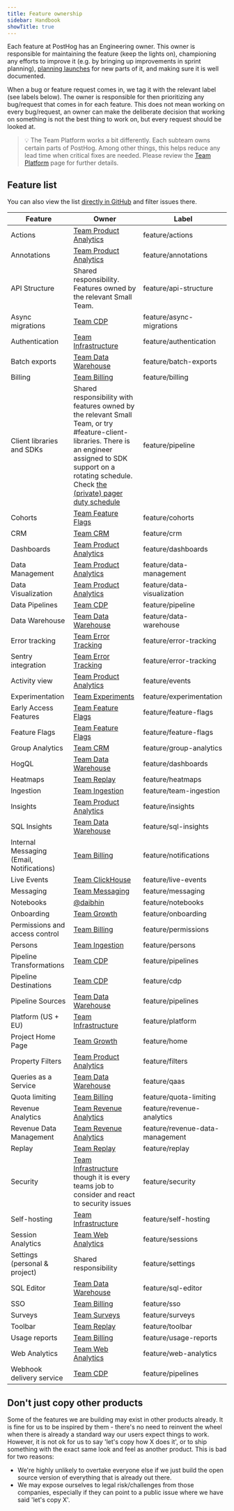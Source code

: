 ```yaml
---
title: Feature ownership
sidebar: Handbook
showTitle: true
---
```


Each feature at PostHog has an Engineering owner. This owner is responsible for maintaining the feature (keep the lights on), championing any efforts to improve it (e.g. by bringing up improvements in sprint planning), [planning launches](/handbook/words-and-pictures/product-announcements) for new parts of it, and making sure it is well documented.

When a bug or feature request comes in, we tag it with the relevant label (see labels below). The owner is responsible for then prioritizing any bug/request that comes in for each feature. This does not mean working on every bug/request, an owner can make the deliberate decision that working on something is not the best thing to work on, but every request should be looked at.


> 💡 The Team Platform works a bit differently. Each subteam owns certain parts of PostHog. Among other things, this helps reduce any lead time when critical fixes are needed. Please review the [Team Platform](/teams/infrastructure) page for further details.


## Feature list

You can also view the list [directly in GitHub](https://github.com/PostHog/posthog/labels?q=feature%2F) and filter issues there.

| Feature |  Owner  |  Label  |
|---|---|---|
| Actions | [Team Product Analytics][Team Product Analytics]  | <span class="lemon-tag gh-tag">feature/actions</span> |
| Annotations | [Team Product Analytics][Team Product Analytics]  | <span class="lemon-tag gh-tag">feature/annotations</span> |
| API Structure | Shared responsibility. Features owned by the relevant Small Team. | <span class="lemon-tag gh-tag">feature/api-structure</span> |
| Async migrations | [Team CDP][Team CDP]  | <span class="lemon-tag gh-tag">feature/async-migrations</span> |
| Authentication | [Team Infrastructure][Team Infrastructure]  | <span class="lemon-tag gh-tag">feature/authentication</span> |
| Batch exports | [Team Data Warehouse][Team Data Warehouse]  | <span class="lemon-tag gh-tag">feature/batch-exports</span> |
| Billing | [Team Billing][Team Billing]  |  <span class="lemon-tag gh-tag">feature/billing</span> |
| Client libraries and SDKs | Shared responsibility with features owned by the relevant Small Team, or try #feature-client-libraries. There is an engineer assigned to SDK support on a rotating schedule. Check [the (private) pager duty schedule](https://posthog.pagerduty.com/schedules#P7B7NTR)  | <span class="lemon-tag gh-tag">feature/pipeline</span> |
| Cohorts | [Team Feature Flags][Team Feature Flags]  |  <span class="lemon-tag gh-tag">feature/cohorts</span>  |
| CRM | [Team CRM][Team CRM]  |  <span class="lemon-tag gh-tag">feature/crm</span>  |
| Dashboards | [Team Product Analytics][Team Product Analytics]  |  <span class="lemon-tag gh-tag">feature/dashboards</span> |
| Data Management | [Team Product Analytics][Team Product Analytics]  | <span class="lemon-tag gh-tag">feature/data-management</span>  |
| Data Visualization | [Team Product Analytics][Team Product Analytics]  | <span class="lemon-tag gh-tag">feature/data-visualization</span>  |
| Data Pipelines | [Team CDP][Team CDP] | <span class="lemon-tag gh-tag">feature/pipeline</span> |
| Data Warehouse | [Team Data Warehouse][Team Data Warehouse]  | <span class="lemon-tag gh-tag">feature/data-warehouse</span> |
| Error tracking | [Team Error Tracking](/teams/error-tracking)  |  <span class="lemon-tag gh-tag">feature/error-tracking</span>  |
| Sentry integration | [Team Error Tracking](/teams/error-tracking)  |  <span class="lemon-tag gh-tag">feature/error-tracking</span>  |
| Activity view | [Team Product Analytics][Team Product Analytics]  |  <span class="lemon-tag gh-tag">feature/events</span>  |
| Experimentation | [Team Experiments](/teams/experiments) |  <span class="lemon-tag gh-tag">feature/experimentation</span> |
| Early Access Features | [Team Feature Flags][Team Feature Flags] | <span class="lemon-tag gh-tag">feature/feature-flags</span> |
| Feature Flags | [Team Feature Flags][Team Feature Flags]  |  <span class="lemon-tag gh-tag">feature/feature-flags</span> |
| Group Analytics | [Team CRM][Team CRM]  |  <span class="lemon-tag gh-tag">feature/group-analytics</span> |
| HogQL | [Team Data Warehouse][Team Data Warehouse]  |  <span class="lemon-tag gh-tag">feature/dashboards</span> |
| Heatmaps | [Team Replay][Team Replay] | <span class="lemon-tag gh-tag">feature/heatmaps</span> |
| Ingestion | [Team Ingestion][Team Ingestion]  | <span class="lemon-tag gh-tag">feature/team-ingestion</span> |
| Insights | [Team Product Analytics][Team Product Analytics]  | <span class="lemon-tag gh-tag">feature/insights</span>  |
| SQL Insights | [Team Data Warehouse][Team Data Warehouse]  |  <span class="lemon-tag gh-tag">feature/sql-insights</span> |
| Internal Messaging (Email, Notifications) | [Team Billing][Team Billing]  | <span class="lemon-tag gh-tag">feature/notifications</span>  |
| Live Events | [Team ClickHouse][Team ClickHouse]  | <span class="lemon-tag gh-tag">feature/live-events</span>  |
| Messaging | [Team Messaging][Team Messaging]  | <span class="lemon-tag gh-tag">feature/messaging</span>  |
| Notebooks | [@daibhin][@daibhin]  |  <span class="lemon-tag gh-tag">feature/notebooks</span> |
| Onboarding | [Team Growth][Team Growth]  | <span class="lemon-tag gh-tag">feature/onboarding</span>  |
| Permissions and access control | [Team Billing][Team Billing]  | <span class="lemon-tag gh-tag">feature/permissions</span>  |
| Persons | [Team Ingestion][Team Ingestion]  | <span class="lemon-tag gh-tag">feature/persons</span>  |
| Pipeline Transformations | [Team CDP][Team CDP] | <span class="lemon-tag gh-tag">feature/pipelines</span> |
| Pipeline Destinations | [Team CDP][Team CDP] | <span class="lemon-tag gh-tag">feature/cdp</span> |
| Pipeline Sources | [Team Data Warehouse][Team Data Warehouse] | <span class="lemon-tag gh-tag">feature/pipelines</span> |
| Platform (US + EU) | [Team Infrastructure][Team Infrastructure] | <span class="lemon-tag gh-tag">feature/platform</span>  |
| Project Home Page | [Team Growth][Team Growth]  | <span class="lemon-tag gh-tag">feature/home</span> |
| Property Filters | [Team Product Analytics][Team Product Analytics]  | <span class="lemon-tag gh-tag">feature/filters</span>  |
| Queries as a Service | [Team Data Warehouse][Team Data Warehouse]  | <span class="lemon-tag gh-tag">feature/qaas</span>  |
| Quota limiting | [Team Billing][Team Billing]  | <span class="lemon-tag gh-tag">feature/quota-limiting</span>  |
| Revenue Analytics | [Team Revenue Analytics][Team Revenue Analytics] | <span class="lemon-tag gh-tag">feature/revenue-analytics</span>  |
| Revenue Data Management | [Team Revenue Analytics][Team Revenue Analytics] | <span class="lemon-tag gh-tag">feature/revenue-data-management</span>  |
| Replay | [Team Replay][Team Replay]  |  <span class="lemon-tag gh-tag">feature/replay</span> |
| Security | [Team Infrastructure][Team Infrastructure] though it is every teams job to consider and react to security issues |  <span class="lemon-tag gh-tag">feature/security</span> |
| Self-hosting | [Team Infrastructure][Team Infrastructure]  |  <span class="lemon-tag gh-tag">feature/self-hosting</span> |
| Session Analytics | [Team Web Analytics][Team Web Analytics]  |  <span class="lemon-tag gh-tag">feature/sessions</span> |
| Settings (personal & project) | Shared responsibility |  <span class="lemon-tag gh-tag">feature/settings</span> |
| SQL Editor | [Team Data Warehouse][Team Data Warehouse]  | <span class="lemon-tag gh-tag">feature/sql-editor</span> |
| SSO | [Team Billing][Team Billing]  | <span class="lemon-tag gh-tag">feature/sso</span>  |
| Surveys | [Team Surveys][Team Surveys] | <span class="lemon-tag gh-tag">feature/surveys</span> |
| Toolbar | [Team Replay][Team Replay]  | <span class="lemon-tag gh-tag">feature/toolbar</span>  |
| Usage reports | [Team Billing][Team Billing]  | <span class="lemon-tag gh-tag">feature/usage-reports</span>  |
| Web Analytics  | [Team Web Analytics][Team Web Analytics]  | <span class="lemon-tag gh-tag">feature/web-analytics</span>  |
| Webhook delivery service | [Team CDP][Team CDP] | <span class="lemon-tag gh-tag">feature/pipelines</span> |

## Don't just copy other products
Some of the features we are building may exist in other products already. It is fine for us to be inspired by them - there's no need to reinvent the wheel when there is already a standard way our users expect things to work. However, it is not ok for us to say 'let's copy how X does it', or to ship something with the exact same look and feel as another product. This is bad for two reasons:

- We're highly unlikely to overtake everyone else if we just build the open source version of everything that is already out there.
- We may expose ourselves to legal risk/challenges from those companies, especially if they can point to a public issue where we have said 'let's copy X'.

[@benjackwhite]: https://github.com/benjackwhite
[@EDsCODE]: https://github.com/EDsCODE
[@mariusandra]: https://github.com/mariusandra
[@neilkakkar]: https://github.com/neilkakkar
[@pauldambra]: https://github.com/pauldambra
[@Twixes]: https://github.com/Twixes
[@daibhin]: https://github.com/daibhin
[@timgl]: https://github.com/timgl
[Team CDP]: /teams/cdp
[Team ClickHouse]: /teams/clickhouse
[Team CRM]: /teams/crm
[Team Data Warehouse]: /teams/data-warehouse
[Team Billing]: /teams/billing
[Team Feature Flags]: /teams/feature-flags
[Team Growth]: /teams/growth
[Team Infrastructure]: /teams/infrastructure
[Team Ingestion]: /teams/ingestion
[Team Product Analytics]: /teams/product-analytics
[Team Replay]: /teams/replay
[Team Revenue Analytics]: /teams/revenue-analytics
[Team Web Analytics]: /teams/web-analytics
[Team Surveys]: /teams/surveys
[Team Messaging]: /teams/messaging
